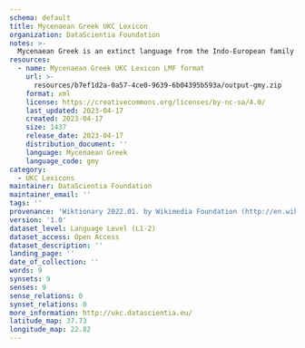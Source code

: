 ```yaml
---
schema: default
title: Mycenaean Greek UKC Lexicon
organization: DataScientia Foundation
notes: >-
  Mycenaean Greek is an extinct language from the Indo-European family that used to be spoken in Eurasia. The UKC Lexicon of Mycenaean Greek is represented as a lexico-semantic network. It consists of words, word senses, synsets, as well as sense-level and synset-level relationships
resources:
  - name: Mycenaean Greek UKC Lexicon LMF format
    url: >-
      resources/b7ef1d2a-0a57-4ce0-9639-6b04395b593a/output-gmy.zip
    format: xml
    license: https://creativecommons.org/licenses/by-nc-sa/4.0/
    last_updated: 2023-04-17
    created: 2023-04-17
    size: 1437
    release_date: 2023-04-17
    distribution_document: ''
    language: Mycenaean Greek
    language_code: gmy
category:
  - UKC Lexicons
maintainer: DataScientia Foundation
maintainer_email: ''
tags: ''
provenance: 'Wiktionary 2022.01. by Wikimedia Foundation (http://en.wiktionary.org); Princeton WordNet 2.1 by Princeton University (https://wordnet.princeton.edu)'
version: '1.0'
dataset_level: Language Level (L1-2)
dataset_access: Open Access
dataset_description: ''
landing_page: ''
date_of_collection: ''
words: 9
synsets: 9
senses: 9
sense_relations: 0
synset_relations: 0
more_information: http://ukc.datascientia.eu/
latitude_map: 37.73
longitude_map: 22.82
---
```

